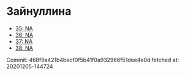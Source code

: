 # Зайнуллина
- [35: NA](35.md)
- [36: NA](36.md)
- [37: NA](37.md)
- [38: NA](38.md)

Commit: 468f9a421b4becf0f5b41f0a932966f51dee4e0d
 fetched at: 20201205-144724

